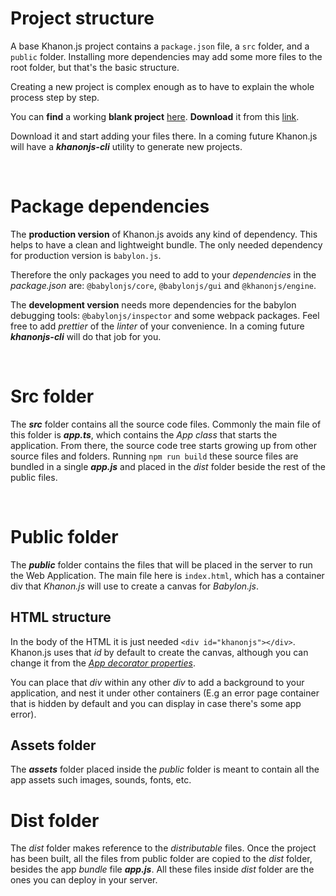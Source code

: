 # Project structure

A base Khanon.js project contains a `package.json` file, a `src` folder, and a `public` folder. Installing more dependencies may add some more files to the root folder, but that's the basic structure.

Creating a new project is complex enough as to have to explain the whole process step by step.

You can **find** a working **blank project** [here](https://github.com/khanonjs/khanon.js/tree/main/tutorials/blank-project). **Download** it from this [link](https://minhaskamal.github.io/DownGit/#/home?url=https://github.com/khanonjs/khanon.js/tree/main/tutorials/blank-project).

Download it and start adding your files there. In a coming future Khanon.js will have a ***khanonjs-cli*** utility to generate new projects.

&nbsp;
# Package dependencies

The **production version** of Khanon.js avoids any kind of dependency. This helps to have a clean and lightweight bundle. The only needed dependency for production version is `babylon.js`.

Therefore the only packages you need to add to your *dependencies* in the *package.json* are: `@babylonjs/core`, `@babylonjs/gui` and `@khanonjs/engine`.

The **development version** needs more dependencies for the babylon debugging tools: `@babylonjs/inspector` and some webpack packages. Feel free to add *prettier* of the *linter* of your convenience. In a coming future ***khanonjs-cli*** will do that job for you.

&nbsp;
# Src folder

The ***src*** folder contains all the source code files. Commonly the main file of this folder is ***app.ts***, which contains the *App class* that starts the application. From there, the source code tree starts growing up from other source files and folders. Running `npm run build` these source files are bundled in a single ***app.js*** and placed in the *dist* folder beside the rest of the public files.

&nbsp;
# Public folder

The ***public*** folder contains the files that will be placed in the server to run the Web Application. The main file here is `index.html`, which has a container div that *Khanon.js* will use to create a canvas for *Babylon.js*.

## HTML structure

In the body of the HTML it is just needed `<div id="khanonjs"></div>`. Khanon.js uses that *id* by default to create the canvas, although you can change it from the [*App decorator properties*](https://khanonjs.com/api-docs/interfaces/decorators_app.AppProps.html).

You can place that *div* within any other *div* to add a background to your application, and nest it under other containers (E.g an error page container that is hidden by default and you can display in case there's some app error).

## Assets folder

The ***assets*** folder placed inside the *public* folder is meant to contain all the app assets such images, sounds, fonts, etc.

# Dist folder

The *dist* folder makes reference to the *distributable* files. Once the project has been built, all the files from public folder are copied to the *dist* folder, besides the app *bundle* file ***app.js***. All these files inside *dist* folder are the ones you can deploy in your server.